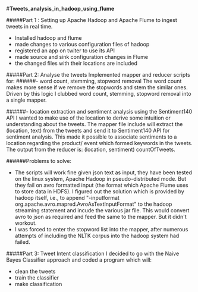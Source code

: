 #**Tweets_analysis_in_hadoop_using_flume**

#####Part 1 : Setting up Apache Hadoop and Apache Flume to ingest tweets in real time.
- Installed hadoop and flume 
- made changes to various configuration files of hadoop
- registered an app on twiter to use its API
- made source and sink configuration changes in Flume 
- the changed files with their locations are included
            
#####Part 2: Analyse the tweets
Implemented mapper and reducer scripts for:
######- word count, stemming, stopword removal
The word count makes more sense if we remove the stopwords and stem the similar ones. Driven by this logic I clubbed word count, stemming, stopword removal into a single mapper.

######- location extraction and sentiment analysis using the Sentiment140 API
I wanted to make use of the location to derive some intuition or understanding about the tweets. The mapper file include will extract the (location, text) from the tweets and send it to Sentiment140 API for sentiment analysis. This made it possible to associate sentiments to a location regarding the product/ event which formed keywords in the tweets. The output from the reducer is: (location, sentiment) countOfTweets.
            
######Problems to solve: 
- The scripts will work fine given json text as input, they have been tested on the linux system, Apache Hadoop in pseudo-distributed mode. But they fail on avro formatted input (the format which Apache Flume uses to store data in HDFS).
I figured out the solution which is provided by hadoop itself, i.e., to append "-inputformat org.apache.avro.mapred.AvroAsTextInputFormat" to the hadoop streaming statement and incude the various jar file. This would convert avro to json as required and feed the same to the mapper. But it didn't workout.
- I was forced to enter the stopword list into the mapper, after numerous attempts of including the NLTK corpus into the hadoop system had failed.

#####Part 3: Tweet Intent classification
I decided to go with the Naive Bayes Classifier approach and coded a program which will:
- clean the tweets
- train the classifier 
- make classification
